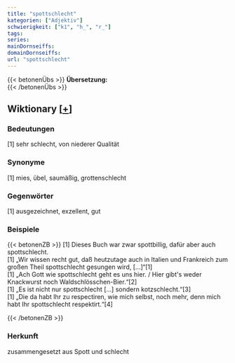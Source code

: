```yaml
---
title: "spottschlecht"
kategorien: ["Adjektiv"]
schwierigkeit: ["k1", "h_", "r_"]
tags:
series:
mainDornseiffs:
domainDornseiffs:
url: "spottschlecht"
---
```


{{< betonenÜbs >}}
**Übersetzung:**  
{{< /betonenÜbs >}}

## Wiktionary [[+](https://de.wiktionary.org/wiki/spottschlecht)]

### Bedeutungen
[1] sehr schlecht, von niederer Qualität  

### Synonyme
[1] mies, übel, saumäßig, grottenschlecht  

### Gegenwörter
[1] ausgezeichnet, exzellent, gut  

### Beispiele
{{< betonenZB >}}
[1] Dieses Buch war zwar spottbillig, dafür aber auch spottschlecht.  
[1] „Wir wissen recht gut, daß heutzutage auch in Italien und Frankreich zum großen Theil spottschlecht gesungen wird, […]“[1]  
[1] „Ach Gott wie spottschlecht geht es uns hier. / Hier gibt's weder Knackwurst noch Waldschlösschen-Bier.“[2]  
[1] „Es ist nicht nur spottschlecht […] sondern kotzschlecht.“[3]  
[1] „Die da habt Ihr zu respectiren, wie mich selbst, noch mehr, denn mich habt Ihr spottschlecht respektirt.“[4]  

{{< /betonenZB >}}
### Herkunft
zusammengesetzt aus Spott und schlecht  


